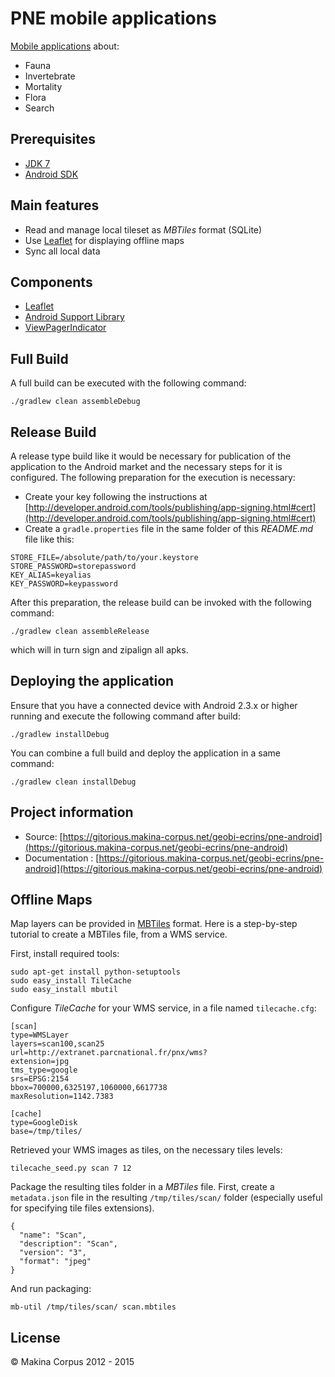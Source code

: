# PNE mobile applications
[Mobile applications](https://gitlab.makina-corpus.net/geobi-ecrins/pne-android) about:

* Fauna
* Invertebrate
* Mortality
* Flora
* Search

## Prerequisites
* [JDK 7](https://jdk7.java.net/download.html)
* [Android SDK](http://developer.android.com/sdk/index.html)

## Main features
* Read and manage local tileset as *MBTiles* format (SQLite)
* Use [Leaflet](http://leafletjs.com/) for displaying offline maps
* Sync all local data

## Components
* [Leaflet](http://leafletjs.com/)
* [Android Support Library](http://developer.android.com/tools/support-library/index.html)
* [ViewPagerIndicator](http://viewpagerindicator.com/)

## Full Build
A full build can be executed with the following command:

```
./gradlew clean assembleDebug
```

## Release Build
A release type build like it would be necessary for publication of the application to the Android
market and the necessary steps for it is configured.
The following preparation for the execution is necessary:

* Create your key following the instructions at [http://developer.android.com/tools/publishing/app-signing.html#cert](http://developer.android.com/tools/publishing/app-signing.html#cert)
* Create a ``gradle.properties`` file in the same folder of this *README.md* file like this:

```
STORE_FILE=/absolute/path/to/your.keystore
STORE_PASSWORD=storepassword
KEY_ALIAS=keyalias
KEY_PASSWORD=keypassword
```

After this preparation, the release build can be invoked with the following command:

```
./gradlew clean assembleRelease
```

which will in turn sign and zipalign all apks.

## Deploying the application
Ensure that you have a connected device with Android 2.3.x or higher running and execute the
following command after build:

```
./gradlew installDebug
```

You can combine a full build and deploy the application in a same command:

```
./gradlew clean installDebug
```

## Project information
* Source: [https://gitorious.makina-corpus.net/geobi-ecrins/pne-android](https://gitorious.makina-corpus.net/geobi-ecrins/pne-android)
* Documentation : [https://gitorious.makina-corpus.net/geobi-ecrins/pne-android](https://gitorious.makina-corpus.net/geobi-ecrins/pne-android)

## Offline Maps
Map layers can be provided in [MBTiles](http://mapbox.com/developers/mbtiles/) format.
Here is a step-by-step tutorial to create a MBTiles file, from a WMS service.

First, install required tools:

```
sudo apt-get install python-setuptools
sudo easy_install TileCache
sudo easy_install mbutil
```

Configure *TileCache* for your WMS service, in a file named ``tilecache.cfg``:

```
[scan]
type=WMSLayer
layers=scan100,scan25
url=http://extranet.parcnational.fr/pnx/wms?
extension=jpg
tms_type=google
srs=EPSG:2154
bbox=700000,6325197,1060000,6617738
maxResolution=1142.7383

[cache]
type=GoogleDisk
base=/tmp/tiles/
```

Retrieved your WMS images as tiles, on the necessary tiles levels:

```
tilecache_seed.py scan 7 12
```

Package the resulting tiles folder in a *MBTiles* file.
First, create a ``metadata.json`` file in the resulting ``/tmp/tiles/scan/`` folder (especially useful for specifying tile files extensions).

```
{
  "name": "Scan",
  "description": "Scan",
  "version": "3",
  "format": "jpeg"
}
```

And run packaging:

```
mb-util /tmp/tiles/scan/ scan.mbtiles
```

## License
&copy; Makina Corpus 2012 - 2015
